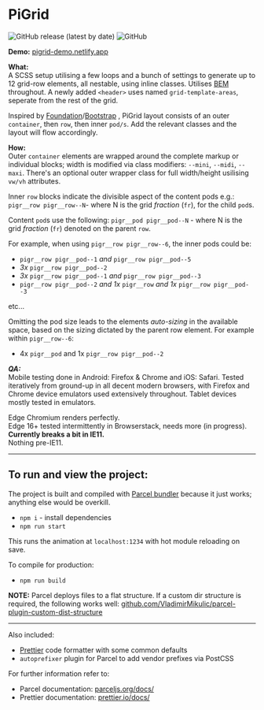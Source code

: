 # PiGrid

![GitHub release (latest by date)](https://img.shields.io/github/v/release/powellian/pigrid) ![GitHub](https://img.shields.io/github/license/powellian/pigrid)

**Demo:** [pigrid-demo.netlify.app](https://pigrid-demo.netlify.app/)

**What:** \
A SCSS setup utilising a few loops and a bunch of settings to generate up to 12 grid-row elements, all nestable, using inline classes. Utilises [BEM](https://css-tricks.com/bem-101/) throughout.
A newly added `<header>` uses named `grid-template-areas`, seperate from the rest of the grid.

Inspired by [Foundation](https://foundation.zurb.com/sites/docs/)/[Bootstrap](https://getbootstrap.com/docs/4.3/getting-started/introduction/) , PiGrid layout consists of an outer `container`, then `row`, then inner `pod/s`. Add the relevant classes and the layout will flow accordingly.

**How:** \
Outer `container` elements are wrapped around the complete markup or individual blocks; width is modified via class modifiers: `--mini`, `--midi`, `--maxi`. There's an optional outer wrapper class for full width/height usilising `vw/vh` attributes.

Inner `row` blocks indicate the divisible aspect of the content pods e.g.:
`pigr__row pigr__row--N`- where N is the grid _fraction_ (`fr`), for the child `pod`s.

Content `pod`s use the following: `pigr__pod pigr__pod--N` - where N is the grid _fraction_ (`fr`) denoted on the parent `row`.

For example, when using `pigr__row pigr__row--6`, the inner pods could be:

- `pigr__row pigr__pod--1` _and_ `pigr__row pigr__pod--5`
- _3x_ `pigr__row pigr__pod--2`
- _3x_ `pigr__row pigr__pod--1` _and_ `pigr__row pigr__pod--3`
- `pigr__row pigr__pod--2` _and 1x_ `pigr__row` _and 1x_ `pigr__row pigr__pod--3`

etc...

Omitting the pod size leads to the elements _auto-sizing_ in the available space, based on the sizing dictated by the parent row element. For example within `pigr__row--6`:

- 4x `pigr__pod` and 1x `pigr__row pigr__pod--2`

**_QA:_** \
Mobile testing done in Android: Firefox & Chrome and iOS: Safari.
Tested iteratively from ground-up in all decent modern browsers, with Firefox and Chrome device emulators used extensively throughout.
Tablet devices mostly tested in emulators.

Edge Chromium renders perfectly. \
Edge 16+ tested intermittently in Browserstack, needs more (in progress). \
**Currently breaks a bit in IE11.** \
Nothing pre-IE11.

---

## To run and view the project:

The project is built and compiled with [Parcel bundler](https://parceljs.org/) because it just works; anything else would be overkill.

- `npm i` - install dependencies
- `npm run start`

This runs the animation at `localhost:1234` with hot module reloading on save.

To compile for production:

- `npm run build`

**NOTE:**
Parcel deploys files to a flat structure. If a custom dir structure is required, the following works well: [github.com/VladimirMikulic/parcel-plugin-custom-dist-structure](https://github.com/VladimirMikulic/parcel-plugin-custom-dist-structure)

---

Also included:

- [Prettier](https://prettier.io/) code formatter with some common defaults
- `autoprefixer` plugin for Parcel to add vendor prefixes via PostCSS

For further information refer to:

- Parcel documentation: [parceljs.org/docs/](https://parceljs.org/docs/)
- Prettier documentation: [prettier.io/docs/](https://prettier.io/docs/en/index.html)
